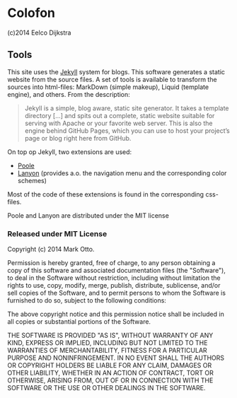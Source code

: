 # Colofon

(c)2014 Eelco Dijkstra

## Tools

This site uses the [Jekyll](http://jekyllrb.com) system for blogs. This software generates a static website from the source files. A set of tools is available to transform the sources into html-files: MarkDown (simple makeup), Liquid (template engine), and others. From the description:

> Jekyll is a simple, blog aware, static site generator. It takes a template directory [...] and spits out a complete, static website suitable for serving with Apache or your favorite web server. This is also the engine behind GitHub Pages, which you can use to host your project’s page or blog right here from GitHub.

On top op Jekyll, two extensions are used:

* [Poole](https://github.com/poole/poole) 
* [Lanyon](https://github.com/poole/lanyon) (provides a.o. the navigation menu and the corresponding color schemes)

Most of the code of these extensions is found in the corresponding css-files.

Poole and Lanyon are distributed under the MIT license

### Released under MIT License

Copyright (c) 2014 Mark Otto.

Permission is hereby granted, free of charge, to any person obtaining a copy of this software and associated documentation files (the "Software"), to deal in the Software without restriction, including without limitation the rights to use, copy, modify, merge, publish, distribute, sublicense, and/or sell copies of the Software, and to permit persons to whom the Software is furnished to do so, subject to the following conditions:

The above copyright notice and this permission notice shall be included in all copies or substantial portions of the Software.

THE SOFTWARE IS PROVIDED "AS IS", WITHOUT WARRANTY OF ANY KIND, EXPRESS OR IMPLIED, INCLUDING BUT NOT LIMITED TO THE WARRANTIES OF MERCHANTABILITY, FITNESS FOR A PARTICULAR PURPOSE AND NONINFRINGEMENT. IN NO EVENT SHALL THE AUTHORS OR COPYRIGHT HOLDERS BE LIABLE FOR ANY CLAIM, DAMAGES OR OTHER LIABILITY, WHETHER IN AN ACTION OF CONTRACT, TORT OR OTHERWISE, ARISING FROM, OUT OF OR IN CONNECTION WITH THE SOFTWARE OR THE USE OR OTHER DEALINGS IN THE SOFTWARE.
